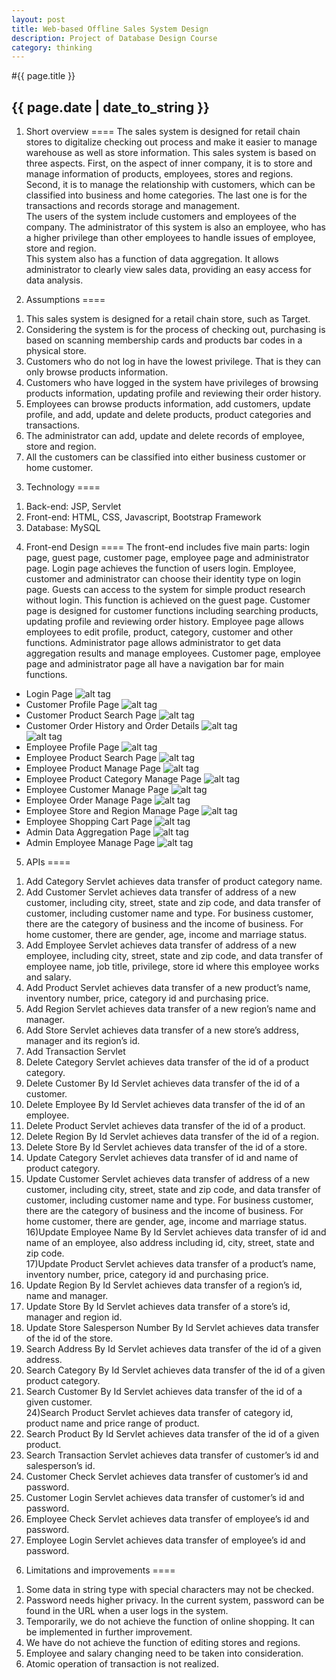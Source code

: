 ```yaml
---
layout: post
title: Web-based Offline Sales System Design
description: Project of Database Design Course
category: thinking
---
```


#{{ page.title }}
## {{ page.date | date_to_string }}

1. Short overview
====
The sales system is designed for retail chain stores to digitalize checking out process and make it easier to manage warehouse as well as store information. This sales system is based on three aspects. First, on the aspect of inner company, it is to store and manage information of products, employees, stores and regions. Second, it is to manage the relationship with customers, which can be classified into business and home categories. The last one is for the transactions and records storage and management.<br/>
The users of the system include customers and employees of the company. The administrator of this system is also an employee, who has a higher privilege than other employees to handle issues of employee, store and region.<br/>
This system also has a function of data aggregation. It allows administrator to clearly view sales data, providing an easy access for data analysis.<br/>


2. Assumptions
====
1) This sales system is designed for a retail chain store, such as Target.<br/>
2) Considering the system is for the process of checking out, purchasing is based on
scanning membership cards and products bar codes in a physical store.<br/>
3) Customers who do not log in have the lowest privilege. That is they can only browse
products information.<br/>
4) Customers who have logged in the system have privileges of browsing products
information, updating profile and reviewing their order history.<br/>
5) Employees can browse products information, add customers, update profile, and add,
update and delete products, product categories and transactions.<br/>
6) The administrator can add, update and delete records of employee, store and region.<br/>
7) All the customers can be classified into either business customer or home customer.

3. Technology
====
1) Back-end: JSP, Servlet<br/>
2) Front-end: HTML, CSS, Javascript, Bootstrap Framework<br/>
3) Database: MySQL

4. Front-end Design
====
The front-end includes five main parts: login page, guest page, customer page, employee page and administrator page. Login page achieves the function of users login. Employee, customer and administrator can choose their identity type on login page. Guests can access to the system for simple product research without login. This function is achieved on the guest page. Customer page is designed for customer functions including searching products, updating profile and reviewing order history. Employee page allows employees to edit profile, product, category, customer and other functions. Administrator page allows administrator to get data aggregation results and manage employees. Customer page, employee page and administrator page all have a navigation bar for main functions. <br/>

* Login Page
![alt tag](../../../../img/blog/Login%20Page.png)<br/>
* Customer Profile Page
![alt tag](img/blog/Customer%20Profile%20Page.png)<br/>
* Customer Product Search Page
![alt tag](img/blog/Customer%20Product%20Search%20Page.png)<br/>
* Customer Order History and Order Details
![alt tag](img/blog/Customer%20Order%20History.png)<br/>
![alt tag](img/blog/Customer%20%20Order%20Details.png)<br/>
* Employee Profile Page
![alt tag](img/blog/Employee%20Profile%20Page.png)<br/>
* Employee Product Search Page
![alt tag](img/blog/Employee%20Product%20Search%20Page.png)<br/>
* Employee Product Manage Page
![alt tag](img/blog/Employee%20Product%20Manage%20Page.png)<br/>
* Employee Product Category Manage Page
![alt tag](img/blog/Employee%20Product%20Category%20Manage%20Page.png)<br/>
* Employee Customer Manage Page
![alt tag](img/blog/Employee%20Customer%20Manage%20Page.png)<br/>
* Employee Order Manage Page
![alt tag](img/blog/Employee%20Order%20Manage%20Page.png)<br/>
* Employee Store and Region Manage Page
![alt tag](img/blog/Employee%20Store%20and%20Region%20Manage%20Page.png)<br/>
* Employee Shopping Cart Page
![alt tag](img/blog/Employee%20Shopping%20Cart%20Page.png)<br/>
* Admin Data Aggregation Page
![alt tag](img/blog/Admin%20Data%20Aggregation%20Page.png)<br/>
* Admin Employee Manage Page
![alt tag](img/blog/Admin%20Employee%20Manage%20Page.png)<br/>


5. APIs
====
1) Add Category Servlet achieves data transfer of product category name.<br/>
2) Add Customer Servlet achieves data transfer of address of a new customer, including city, street, state and zip code, and data transfer of customer, including customer name and type. For business customer, there are the category of business and the income of business. For home customer, there are gender, age, income and marriage status.<br/>
3) Add Employee Servlet achieves data transfer of address of a new employee, including city, street, state and zip code, and data transfer of employee name, job title, privilege, store id where this employee works and salary.<br/>
4) Add Product Servlet achieves data transfer of a new product’s name, inventory number, price, category id and purchasing price.<br/>
5) Add Region Servlet achieves data transfer of a new region’s name and manager.<br/>
6) Add Store Servlet achieves data transfer of a new store’s address, manager and its region’s id.<br/>
7) Add Transaction Servlet<br/>
8) Delete Category Servlet achieves data transfer of the id of a product category.<br/>
9) Delete Customer By Id Servlet achieves data transfer of the id of a customer.<br/>
10) Delete Employee By Id Servlet achieves data transfer of the id of an employee.<br/>
11) Delete Product Servlet achieves data transfer of the id of a product.<br/>
12) Delete Region By Id Servlet achieves data transfer of the id of a region.<br/>
13) Delete Store By Id Servlet achieves data transfer of the id of a store.<br/>
14) Update Category Servlet achieves data transfer of id and name of product category.<br/>
15) Update Customer Servlet achieves data transfer of address of a new customer, including city, street, state and zip code, and data transfer of customer, including customer name and type. For business customer, there are the category of business and the income of business. For home customer, there are gender, age, income and marriage status.<br/>
16)Update Employee Name By Id Servlet achieves data transfer of id and name of an employee, also address including id, city, street, state and zip code.<br/>
17)Update Product Servlet achieves data transfer of a product’s name, inventory number, price, category id and purchasing price.<br/>
18) Update Region By Id Servlet achieves data transfer of a region’s id, name and manager.<br/>
19) Update Store By Id Servlet achieves data transfer of a store’s id, manager and region id.<br/>
20) Update Store Salesperson Number By Id Servlet achieves data transfer of the id of the store.<br/>
21) Search Address By Id Servlet achieves data transfer of the id of a given address.<br/>
22) Search Category By Id Servlet achieves data transfer of the id of a given product category.<br/>
23) Search Customer By Id Servlet achieves data transfer of the id of a given customer.<br/>
24)Search Product Servlet achieves data transfer of category id, product name and price range of product.<br/>
25) Search Product By Id Servlet achieves data transfer of the id of a given product.<br/>
26) Search Transaction Servlet achieves data transfer of customer’s id and salesperson’s id.<br/>
27) Customer Check Servlet achieves data transfer of customer’s id and password.<br/>
28) Customer Login Servlet achieves data transfer of customer’s id and password.<br/>
29) Employee Check Servlet achieves data transfer of employee’s id and password.<br/>
30) Employee Login Servlet achieves data transfer of employee’s id and password.<br/>

6. Limitations and improvements
====
1) Some data in string type with special characters may not be checked.<br/>
2) Password needs higher privacy. In the current system, password can be found in the URL
when a user logs in the system.<br/>
3) Temporarily, we do not achieve the function of online shopping. It can be implemented in
further improvement.<br/>
4) We have do not achieve the function of editing stores and regions.<br/>
5) Employee and salary changing need to be taken into consideration.<br/>
6) Atomic operation of transaction is not realized.<br/>
